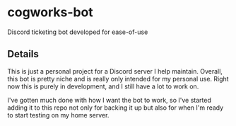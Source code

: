 # cogworks-bot

Discord ticketing bot developed for ease-of-use

## Details

This is just a personal project for a Discord server I help maintain. Overall, this bot is pretty niche and is really only intended for my personal use. Right now this is purely in development, and I still have a lot to work on.

I've gotten much done with how I want the bot to work, so I've started adding it to this repo not only for backing it up but also for when I'm ready to start testing on my home server.
